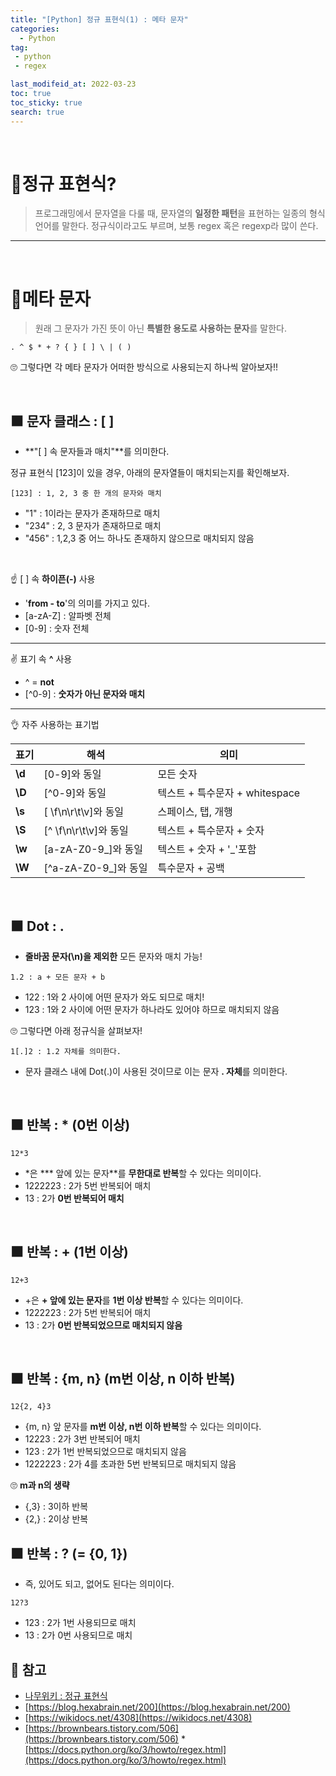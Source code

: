 ```yaml
---
title: "[Python] 정규 표현식(1) : 메타 문자"
categories:
  - Python
tag:
 - python
 - regex

last_modifeid_at: 2022-03-23
toc: true
toc_sticky: true
search: true
---
```


<br>

# 👩정규 표현식?
> 프로그래밍에서 문자열을 다룰 때, 문자열의 **일정한 패턴**을 표현하는 일종의 형식 언어를 말한다. 정규식이라고도 부르며, 보통 regex 혹은 regexp라 많이 쓴다.

-------
<br>


# 👩메타 문자
> 원래 그 문자가 가진 뜻이 아닌 **특별한 용도로 사용하는 문자**를 말한다.

```
. ^ $ * + ? { } [ ] \ | ( )
```

🙄 그렇다면 각 메타 문자가 어떠한 방식으로 사용되는지 하나씩 알아보자!!

<br>

## ⬛ 문자 클래스 : [ ]
* **"[ ] 속 문자들과 매치"**를 의미한다.

정규 표현식 [123]이 있을 경우, 아래의 문자열들이 매치되는지를 확인해보자.
```
[123] : 1, 2, 3 중 한 개의 문자와 매치
```
* "1" : 1이라는 문자가 존재하므로 매치
* "234" : 2, 3 문자가 존재하므로 매치
* "456" : 1,2,3 중 어느 하나도 존재하지 않으므로 매치되지 않음

<br>

☝️ [ ] 속 **하이픈(-)** 사용
* '**from - to**'의 의미를 가지고 있다.
* [a-zA-Z] : 알파벳 전체
* [0-9] : 숫자 전체

----

✌️ 표기 속 **^** 사용
* ^ = **not**
* [^0-9] : **숫자가 아닌 문자와 매치**

----

👌 자주 사용하는 표기법

|표기| 해석 | 의미|
|----|-----|------|
|**\d**|[0-9]와 동일|모든 숫자|
|**\D**|[^0-9]와 동일|텍스트 + 특수문자 + whitespace|
|**\s**|[ \f\n\r\t\v]와 동일|스페이스, 탭, 개행|
|**\S**|[^ \f\n\r\t\v]와 동일|텍스트 + 특수문자 + 숫자|
|**\w**|[a-zA-Z0-9_]와 동일|텍스트 + 숫자 + '_'포함|
|**\W**|[^a-zA-Z0-9_]와 동일|특수문자 + 공백|

<br>

## ⬛ Dot : .
* **줄바꿈 문자(\n)을 제외한** 모든 문자와 매치 가능!
```
1.2 : a + 모든 문자 + b
```
* 122 : 1와 2 사이에 어떤 문자가 와도 되므로 매치!
* 123 : 1와 2 사이에 어떤 문자가 하나라도 있어야 하므로 매치되지 않음

🙄 그렇다면 아래 정규식을 살펴보자!
```
1[.]2 : 1.2 자체를 의미한다.
```
* 문자 클래스 내에 Dot(.)이 사용된 것이므로 이는 문자 **. 자체**를 의미한다.

<br>

## ⬛ 반복 : * (0번 이상)
```
12*3 
```
* *은 *** 앞에 있는 문자**를 **무한대로 반복**할 수 있다는 의미이다.
* 1222223 : 2가 5번 반복되어 매치
* 13 : 2가 **0번 반복되어 매치**

<br>

## ⬛ 반복 : + (1번 이상)
```
12+3 
```
* +은 **+ 앞에 있는 문자**를 **1번 이상 반복**할 수 있다는 의미이다.
* 1222223 : 2가 5번 반복되어 매치
* 13 : 2가 **0번 반복되었으므로 매치되지 않음**

<br>

## ⬛ 반복 : {m, n} (m번 이상, n 이하 반복)
```
12{2, 4}3 
```
* {m, n} 앞 문자를 **m번 이상, n번 이하 반복**할 수 있다는 의미이다.
* 12223 : 2가 3번 반복되어 매치
* 123 : 2가 1번 반복되었으므로 매치되지 않음
* 1222223 : 2가 4를 초과한 5번 반복되므로 매치되지 않음

🙄 **m과 n의 생략**
* {,3} : 3이하 반복
* {2,} : 2이상 반복

## ⬛ 반복 : ? (= {0, 1})
* 즉, 있어도 되고, 없어도 된다는 의미이다.
```
12?3
```
* 123 : 2가 1번 사용되므로 매치
* 13 : 2가 0번 사용되므로 매치

## 📃 참고
* [나무위키 : 정규 표현식](https://namu.wiki/w/%EC%A0%95%EA%B7%9C%20%ED%91%9C%ED%98%84%EC%8B%9D?from=%EC%A0%95%EA%B7%9C%ED%91%9C%ED%98%84%EC%8B%9D)
* [https://blog.hexabrain.net/200](https://blog.hexabrain.net/200)
* [https://wikidocs.net/4308](https://wikidocs.net/4308)
* [https://brownbears.tistory.com/506](https://brownbears.tistory.com/506)
*[https://docs.python.org/ko/3/howto/regex.html](https://docs.python.org/ko/3/howto/regex.html)